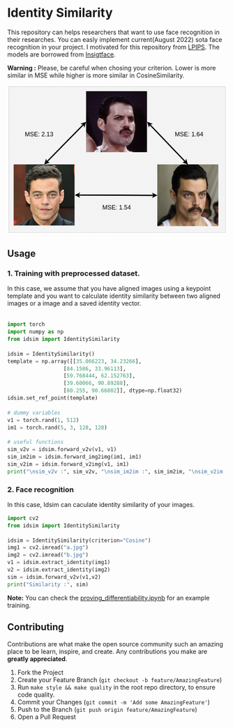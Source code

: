 # Identity Similarity

This repository can helps researchers that want to use face recognition in their researches. You can easly implement current(August 2022) sota face recognition in your project. I motivated for this repository from 
[LPIPS](https://github.com/richzhang/PerceptualSimilarity). The models are borrowed from [Insigtface](https://github.com/deepinsight/insightface/tree/master/recognition/arcface_torch).

**Warning :** Please, be careful when chosing your criterion. Lower is more similar in MSE while higher is more similar in CosineSimilarity.


<img src="docs/similarity_distance_figure.png" >

## Usage

### 1. Training with preprocessed dataset.

In this case, we assume that you have aligned images using a keypoint template and you want to calculate identity similarity between two aligned images or a image and a saved identity vector.
```python

import torch
import numpy as np
from idsim import IdentitySimilarity

idsim = IdentitySimilarity()
template = np.array([[35.066223, 34.23266],
                  [84.1586, 33.96113],
                  [59.768444, 62.152763],
                  [39.60066, 90.89288],
                  [80.255, 90.66802]], dtype=np.float32)
idsim.set_ref_point(template)

# dummy variables
v1 = torch.rand(1, 512)
im1 = torch.rand(5, 3, 128, 128)

# useful functions
sim_v2v = idsim.forward_v2v(v1, v1)
sim_im2im = idsim.forward_img2img(im1, im1)
sim_v2im = idsim.forward_v2img(v1, im1)
print("\nsim_v2v :", sim_v2v, "\nsim_im2im :", sim_im2im, "\nsim_v2im :", sim_v2im)
```


### 2. Face recognition 

In this case, Idsim can caculate identity similarity of your images.

```python
import cv2
from idsim import IdentitySimilarity

idsim = IdentitySimilarity(criterion="Cosine")
img1 = cv2.imread("a.jpg")
img2 = cv2.imread("b.jpg")
v1 = idsim.extract_identity(img1) 
v2 = idsim.extract_identity(img2)
sim = idsim.forward_v2v(v1,v2)
print("Similarity :", sim)
```

**Note:** You can check the [proving_differentiability.ipynb](proving_differentiability.ipynb) for an example training.


## Contributing

Contributions are what make the open source community such an amazing place to be learn, inspire, and create. Any contributions you make are **greatly appreciated**.

1. Fork the Project
1. Create your Feature Branch (`git checkout -b feature/AmazingFeature`)
1. Run `make style && make quality` in the root repo directory, to ensure code quality.
1. Commit your Changes (`git commit -m 'Add some AmazingFeature'`)
1. Push to the Branch (`git push origin feature/AmazingFeature`)
1. Open a Pull Request
